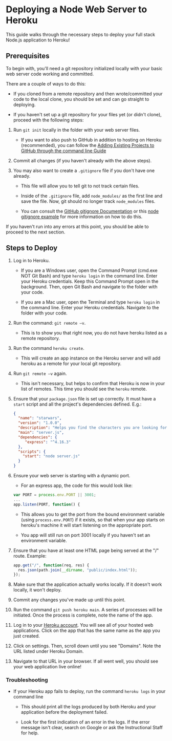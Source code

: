 # Deploying a Node Web Server to Heroku

This guide walks through the necessary steps to deploy your full stack Node.js application to Heroku!

## Prerequisites

To begin with, you'll need a git repository initialized locally with your basic web server code working and committed.

There are a couple of ways to do this:

   * If you cloned from a remote repository and then wrote/committed your code to the local clone, you should be set and can go straight to deploying.

   * If you haven't set up a git repository for your files yet (or didn't clone), proceed with the following steps:

1. Run `git init` locally in the folder with your web server files.

   * If you want to also push to GitHub in addition to hosting on Heroku (recommended), you can follow the [Adding Existing Projects to GitHub through the command line Guide](https://help.github.com/articles/adding-an-existing-project-to-github-using-the-command-line/)

2. Commit all changes (if you haven't already with the above steps).

3. You may also want to create a `.gitignore` file if you don't have one already. 

   * This file will allow you to tell git to not track certain files.

   * Inside of the `.gitignore` file, add `node_modules/` as the first line and save the file. Now, git should no longer track `node_modules` files.

   * You can consult the [GitHub gitignore Documentation](https://help.github.com/articles/ignoring-files/) or this [node gitignore example](https://github.com/github/gitignore/blob/master/Node.gitignore) for more information on how to do this.

If you haven't run into any errors at this point, you should be able to proceed to the next section.

## Steps to Deploy

1. Log in to Heroku.

   * If you are a Windows user, open the Command Prompt (cmd.exe NOT Git Bash) and type `heroku login` in the command line. Enter your Heroku credentials.  Keep this Command Prompt open in the background. Then, open Git Bash and navigate to the folder with your code.

   * If you are a Mac user, open the Terminal and type `heroku login` in the command line. Enter your Heroku credentials. Navigate to the folder with your code.

2. Run the command: `git remote –v`.
   * This is to show you that right now, you do not have heroku listed as a remote repository.

3. Run the command `heroku create`.
   * This will create an app instance on the Heroku server and will add heroku as a remote for your local git repository.

4. Run `git remote –v` again.
   * This isn't necessary, but helps to confirm that Heroku is now in your list of remotes. This time you should see the `heroku` remote.

5. Ensure that your `package.json` file is set up correctly. It must have a `start` script and all the project's dependencies defined. E.g.:

   ```json
   {
     "name": "starwars",
     "version": "1.0.0",
     "description": "Helps you find the characters you are looking for",
     "main": "server.js",
     "dependencies": {
        "express": "^4.16.3"
     },
     "scripts": {
       "start": "node server.js"
     }
   }
   ```

6. Ensure your web server is starting with a dynamic port.
   
   * For an express app, the code for this would look like:

   ```js
   var PORT = process.env.PORT || 3001;
   ...
   app.listen(PORT, function() {
   ```

   * This allows you to get the port from the bound environment variable (using `process.env.PORT`) if it exists, so that when your app starts on heroku's machine it will start listening on the appropriate port.

   * You app will still run on port 3001 locally if you haven't set an environment variable.

7. Ensure that you have at least one HTML page being served at the "/" route. Example:

    ```js
    app.get("/", function(req, res) {
      res.json(path.join(__dirname, "public/index.html"));
    });
    ```

8. Make sure that the application actually works locally. If it doesn't work locally, it won't deploy.

9. Commit any changes you've made up until this point.

10. Run the command `git push heroku main`. A series of processes will be initiated. Once the process is complete, note the name of the app.

11. Log in to your [Heroku account](https://id.heroku.com/login). You will see all of your hosted web applications. Click on the app that has the same name as the app you just created.

12. Click on settings. Then, scroll down until you see "Domains". Note the URL listed under Heroku Domain.

13. Navigate to that URL in your browser. If all went well, you should see your web application live online!

### Troubleshooting

* If your Heroku app fails to deploy, run the command `heroku logs` in your command line

  * This should print all the logs produced by both Heroku and your application before the deployment failed. 
  
  * Look for the first indication of an error in the logs. If the error message isn't clear, search on Google or ask the Instructional Staff for help.
